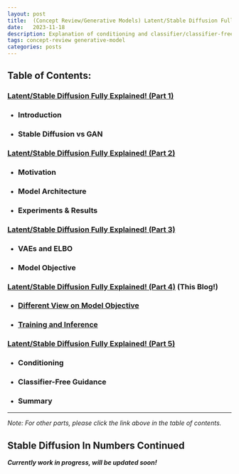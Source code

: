 ```yaml
---
layout: post
title:  (Concept Review/Generative Models) Latent/Stable Diffusion Fully Explained, Part 5
date:   2023-11-18
description: Explanation of conditioning and classifier/classifier-free guidance.
tags: concept-review generative-model
categories: posts
---
```



## **Table of Contents:**
### [Latent/Stable Diffusion Fully Explained! (Part 1)](/blog/2023/stable-diffusion/)
- ### Introduction
- ### Stable Diffusion vs GAN

### [Latent/Stable Diffusion Fully Explained! (Part 2)](/blog/2023/stable-diffusion-part2/) 
- ### Motivation
- ### Model Architecture
- ### Experiments & Results

### [Latent/Stable Diffusion Fully Explained! (Part 3)](/blog/2023/stable-diffusion-part3/) 
- ### VAEs and ELBO
- ### Model Objective

### [Latent/Stable Diffusion Fully Explained! (Part 4)](#stable-diffusion-in-numbers-2) (This Blog!)
- ### [Different View on Model Objective](#model-objective2)
- ### [Training and Inference](#training-inference)

### [Latent/Stable Diffusion Fully Explained! (Part 5)](/blog/2023/stable-diffusion-part5/)
- ### Conditioning 
- ### Classifier-Free Guidance
- ### Summary

---

*Note: For other parts, please click the link above in the table of contents.* 

<a id="stable-diffusion-in-numbers-2"></a>
## **Stable Diffusion In Numbers Continued**

***Currently work in progress, will be updated soon!***


[//]: # (<a id="conditioning"></a>)

[//]: # (###  ***Conditioning:***)

[//]: # (For conditioning, look at table 15 of LDM paper)

[//]: # (maybe include autoencoder training as well since conditioning is basically UNet training details + pretrained encoder.)

[//]: # (Autoencoder training is in appendix G: Details on Autoencoder Models)

[//]: # ()
[//]: # (<a id="classifier-free-guidance"></a>)

[//]: # (###  ***Classifier-Free Guidance:***)

[//]: # ()
[//]: # (<a id="summary"></a>)

[//]: # (###  ***Summary:***)
